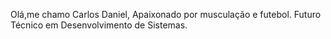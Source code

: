   Olá,me chamo Carlos Daniel,
Apaixonado por musculação e futebol.
Futuro Técnico em Desenvolvimento de Sistemas.
